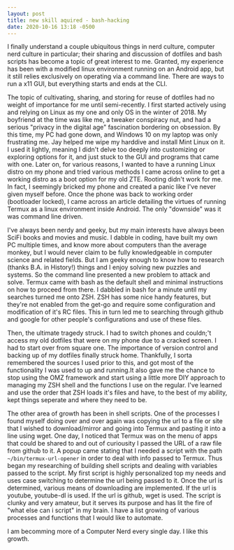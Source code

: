 ```yaml
---
layout: post
title: new skill aquired - bash-hacking
date: 2020-10-16 13:18 -0500
---
```

I finally understand a couple ubiquitous things in nerd culture, computer nerd culture in particular; their sharing and discussion of dotfiles and bash scripts has become a topic of great interest to me. Granted, my experience has been with a modified linux environment running on an Android app, but it still relies exclusively on operating via a command line. There are ways to run a x11 GUI, but everything starts and ends at the CLI.

The topic of cultivating, sharing, and storing for reuse of dotfiles had no weight of importance for me until semi-recently. I first started actively using and relying on Linux as my one and only OS in the winter of 2018. My boyfriend at the time was like me, a tweaker conspiracy nut, and had a serious "privacy in the digital age" fascination bordering on obsession. By this time, my PC had gone down, and Windows 10 on my laptop was only frustrating me. Jay helped me wipe my harddive and install Mint Linux on it. I used it lightly, meaning I didn't delve too deeply into customizing or exploring options for it, and just stuck to the GUI and programs that came with one. Later on, for various reasons, I wanted to have a running Linux distro on my phone and tried various methods I came across online to get a working distro as a boot option for my old ZTE. Rooting didn't work for me. In fact, I seemingly bricked my phone and created a panic like I've never given myself before. Once the phone was back to working order (bootloader locked), I came across an article detailing the virtues of running Termux as a linux environment inside Android. The only "downside" was it was command line driven.

I've always been nerdy and geeky, but my main interests have always been SciFi books and movies and music. I dabble in coding, have built my own PC multiple times, and know more about computers than the average monkey, but I would never claim to be fully knowledgeable in computer science and related fields. But I am geeky enough to know how to research (thanks B.A. in History!) things and I enjoy solving new puzzles and systems. So the command line presented a new problem to attack and solve. Termux came with bash as the default shell and minimal instructions on how to proceed from there. I dabbled in bash for a minute until my searches turned me onto ZSH. ZSH has some nice handy features, but they're not enabled from the get-go and require some configuration and modification of it's RC files. This in turn led me to searching through github and google for other people's configurations and use of these files.

Then, the ultimate tragedy struck. I had to switch phones and couldn;'t access my old dotfiles that were on my phone due to a cracked screen. I had to start over from square one. The importance of version control and backing up of my dotfiles finally struck home. Thankfully, I sorta remembered the sources I used prior to this, and got most of the functionality I was used to up and running.It also gave me the chance to stop using the OMZ framework and start using a little more DIY approach to managing my ZSH shell and the functions I use on the regular. I've learned and use the order that ZSH loads it's files and have, to the best of my ability, kept things seperate and where they need to be.

The other area of growth has been in shell scripts. One of the processes I found myself doing over and over again was copying the url to a file or site that I wished to download/mirror and going into Termux and pasting it into a line using wget. One day, I noticed that Termux was on the menu of apps that could be shared to and out of curiousity I passed the URL of a raw file from github to it. A popup came stating that I needed a script with the path `~/bin/termux-url-opener` in order to deal with info passed to Termux. Thus began my researching of building shell scripts and dealing with variables passed to the script. My first script is highly personalized top my needs and uses case switching to determine the url being passed to it. Once the url is determined, various means of downloading are implemented. If the url is youtube, youtube-dl is used. If the url is github, wget is used. The script is clunky and very amateur, but it serves its purpose and has lit the fire of "what else can i script" in my brain. I have a list growing of various processes and functions that I would like to automate.

I am becomming more of a Computer Nerd every single day. I like this growth.
